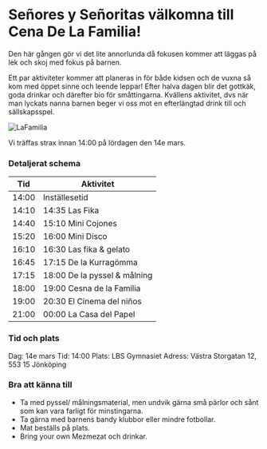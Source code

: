 
# Señores y Señoritas välkomna till **Cena De La Familia!**
Den här gången gör vi det lite annorlunda då fokusen kommer att läggas på lek och skoj med fokus på barnen.

Ett par aktiviteter kommer att planeras in för både kidsen och de vuxna så kom med öppet sinne och leende leppar!
Efter halva dagen blir det gottkäk, goda drinkar och därefter bio för småttingarna. 
Kvällens aktivitet, dvs när man lyckats nanna barnen beger vi oss mot en efterlängtad drink till och sällskapsspel.

![LaFamilia](https://rullavagn.nu/blogg/wp-content/uploads/2019/05/food-fight.gif)

Vi träffas strax innan 14:00 på lördagen den 14e mars.
### Detaljerat schema
Tid | Aktivitet
----------- | -----------
14:00	| Inställesetid
14:10 |  14:35	Las Fika
14:40 | 15:10	Mini Cojones
15:20 | 16:00	Mini Disco
16:10 | 16:30	Las fika & gelato
16:45 | 17:15	De la Kurragömma
17:15 | 18:00	De la pyssel & målning
18:00 | 19:00	Cesna de la Familia
19:00 | 20:30	El Cinema del niños
21:00 | 00:00	La Casa del Papel

### Tid och plats
Dag: 14e mars
Tid: 14:00
Plats: LBS Gymnasiet
Adress: Västra Storgatan 12, 553 15 Jönköping

### Bra att känna till
* Ta med pyssel/ målningsmaterial, men undvik gärna små pärlor och sånt som kan vara farligt för minstingarna.
* Ta gärna med barnens bandy klubbor eller mindre fotbollar.
* Mat beställs på plats.
* Bring your own Mezmezat och drinkar.
